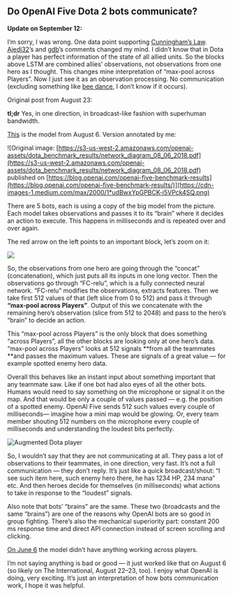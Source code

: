 
## Do OpenAI Five Dota 2 bots communicate?

**Update on September 12:**

I’m sorry, I was wrong. One data point supporting [Cunningham’s Law](https://meta.wikimedia.org/wiki/Cunningham%27s_Law). [Ajedi32](https://news.ycombinator.com/item?id=17968829)’s and [gdb](https://twitter.com/gdb/status/1039912132622442496)’s comments changed my mind. I didn’t know that in Dota a player has perfect information of the state of all allied units. So the blocks above LSTM are combined allies’ observations, not observations from one hero as I thought. This changes mine interpretation of “max-pool across Players”. Now I just see it as an observation processing. No communication (excluding something like [bee dance](https://en.wikipedia.org/wiki/Waggle_dance), I don’t know if it occurs).

Original post from August 23:

**tl;dr** Yes, in one direction, in broadcast-like fashion with superhuman bandwidth.

[This](https://s3-us-west-2.amazonaws.com/openai-assets/dota_benchmark_results/network_diagram_08_06_2018.pdf) is the model from August 6. Version annotated by me:

![Original image: [https://s3-us-west-2.amazonaws.com/openai-assets/dota_benchmark_results/network_diagram_08_06_2018.pdf](https://s3-us-west-2.amazonaws.com/openai-assets/dota_benchmark_results/network_diagram_08_06_2018.pdf) published on [https://blog.openai.com/openai-five-benchmark-results](https://blog.openai.com/openai-five-benchmark-results/)](https://cdn-images-1.medium.com/max/2000/1*udBwxYpGPBCK-i5VPck4SQ.png)

There are 5 bots, each is using a copy of the big model from the picture. Each model takes observations and passes it to its “brain” where it decides an action to execute. This happens in milliseconds and is repeated over and over again.

The red arrow on the left points to an important block, let’s zoom on it:

![](https://cdn-images-1.medium.com/max/2000/1*A5Vpvxg5rB3qajdOC7d0Yg.png)

So, the observations from one hero are going through the “concat” (concatenation), which just puts all its inputs in one long vector. Then the observations go through “FC-relu”, which is a fully connected neural network. “FC-relu” modifies the observations, extracts features. Then we take first 512 values of that (left slice from 0 to 512) and pass it through **“max-pool across Players”**. Output of this we concatenate with the remaining hero’s observation (slice from 512 to 2048) and pass to the hero’s “brain” to decide an action.

This “max-pool across Players” is the only block that does something “across Players”, all the other blocks are looking only at one hero’s data. “max-pool across Players” looks at 512 signals **from all the teammates **and passes the maximum values. These are signals of a great value — for example spotted enemy hero data.

Overall this behaves like an instant input about something important that any teammate saw. Like if one bot had also eyes of all the other bots. Humans would need to say something on the microphone or signal it on the map. And that would be only a couple of values passed — e.g. the position of a spotted enemy. OpenAI Five sends 512 such values every couple of milliseconds— imagine how a mini map would be glowing. Or, every team member shouting 512 numbers on the microphone every couple of milliseconds and understanding the loudest bits perfectly.

![Augmented Dota player](https://cdn-images-1.medium.com/max/2000/1*xE6LyOzFmzQwphaRvCJgHA.jpeg)

So, I wouldn’t say that they are not communicating at all. They pass a lot of observations to their teammates, in one direction, very fast. It’s not a full communication — they don’t reply. It’s just like a quick broadcast/shout: “I see such item here, such enemy hero there, he has 1234 HP, 234 mana” etc. And then heroes decide for themselves (in milliseconds) what actions to take in response to the “loudest” signals.

Also note that bots’ “brains” are the same. These two (broadcasts and the same “brains”) are one of the reasons why OpenAI bots are so good in group fighting. There’s also the mechanical superiority part: constant 200 ms response time and direct API connection instead of screen scrolling and clicking.

[On June 6](https://d4mucfpksywv.cloudfront.net/research-covers/openai-five/network-architecture.pdf) the model didn’t have anything working across players.

I’m not saying anything is bad or good — it just worked like that on August 6 (so likely on The International, August 22–23, too). I enjoy what OpenAI is doing, very exciting. It’s just an interpretation of how bots communication work, I hope it was helpful.
